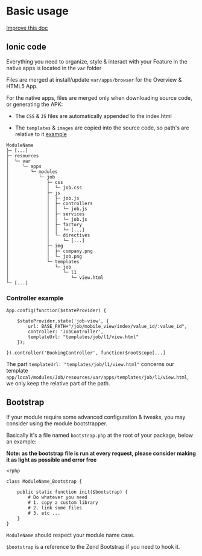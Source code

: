 # Basic usage 

[Improve this doc](https://github.com/Xtraball/SiberianCMS-Doc/blob/master/docs/module/basic.md)

## Ionic code

Everything you need to organize, style & interact with your Feature in the native apps is located in the `var` folder

Files are merged at install/update `var/apps/browser` for the Overview & HTML5 App.

For the native apps, files are merged only when downloading source code, or generating the APK:

* The `CSS` & `JS` files are automatically appended to the index.html

* The `templates`  & `images` are copied into the source code, so path's are relative to it [example](#controller-example)

```raw
ModuleName
├─ [...]
├─ resources
│  └─ var
│     └─ apps
│        └─ modules
│           └─ job
│              ├─ css
│              │  └─ job.css
│              ├─ js
│              │  ├─ job.js
│              │  ├─ controllers
│              │  │  └─ job.js
│              │  ├─ services
│              │  │  └─ job.js
│              │  ├─ factory
│              │  │  └─ [...]
│              │  └─ directives
│              │     └─ [...]
│              ├─ img
│              │  ├─ company.png
│              │  └─ job.png
│              └─ templates
│                 └─ job
│                    └─ l1
│                       └─ view.html
└─ [...]
```

### Controller example

```raw
App.config(function($stateProvider) {

    $stateProvider.state('job-view', {
        url: BASE_PATH+"/job/mobile_view/index/value_id/:value_id",
        controller: 'JobController',
        templateUrl: "templates/job/l1/view.html"
    });
    
}).controller('BookingController', function($rootScope[...]

```

The part `templateUrl: "templates/job/l1/view.html"` concerns our template `app/local/modules/Job/resources/var/apps/templates/job/l1/view.html`, we only keep the relative part of the path. 

## Bootstrap

If your module require some advanced configuration & tweaks, you may consider using the module bootstrapper.

Basically it's a file named `bootstrap.php` at the root of your package, below an example:

**Note: as the bootstrap file is run at every request, please consider making it as light as possible and error free**

```raw
<?php

class ModuleName_Bootstrap {

    public static function init($bootstrap) {
        # Do whatever you need
        # 1. copy a custom library
        # 2. link some files
        # 3. etc ...
    }
}
```

`ModuleName` should respect your module name case.

`$bootstrap` is a reference to the Zend Bootstrap if you need to hook it.